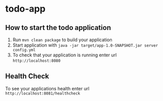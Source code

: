 # todo-app

How to start the todo application
---

1. Run `mvn clean package` to build your application
1. Start application with `java -jar target/app-1.0-SNAPSHOT.jar server config.yml`
1. To check that your application is running enter url `http://localhost:8080`

Health Check
---

To see your applications health enter url `http://localhost:8081/healthcheck`
